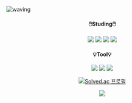 ![waving](https://capsule-render.vercel.app/api?type=waving&height=200&fontAlign=80&fontAlignY=40&color=CCD5DF)


<div align=center>
  
#### 🖱️Studing🖱️

 
</div>

<div align=center>
  <img src="https://img.shields.io/badge/Python-3776AB?style=flat&logo=python&logoColor=white">
  <img src="https://img.shields.io/badge/Java-007396?style=flat&logo=Java&logoColor=white"/>
  <img src="https://img.shields.io/badge/CSS-1572B6?style=flat&logo=css3&logoColor=white">
  <img src="https://img.shields.io/badge/HTML-E34F26?style=flat&logo=html5&logoColor=white">
</div>


<div align=center>
  
#### 💡Tool💡
 
</div>
<div align=center>
  <img src="https://img.shields.io/badge/VS Code-007ACC?style=flat&logo=visualstudiocode&logoColor=white">
  <img src="https://img.shields.io/badge/Eclipse IDE-2C2255?style=flat&logo=eclipseide&logoColor=white">
  <img src="https://img.shields.io/badge/GitHub-181717?style=flat&logo=github&logoColor=white">
  
</div>



<div align=center>
  
[![Solved.ac
프로필](http://mazassumnida.wtf/api/generate_badge?boj=zieunn)](https://solved.ac/zieunn)
  

</div>


<div align=center>
<a href="https://hits.seeyoufarm.com"><img src="https://hits.seeyoufarm.com/api/count/incr/badge.svg?url=https%3A%2F%2Fgithub.com%2Fzieunn&count_bg=%23A8C7EE&title_bg=%23A6A6A8&icon=&icon_color=%23E7E7E7&title=hits&edge_flat=false"/></a>
</div>

<!--
**zieunn/zieunn** is a ✨ _special_ ✨ repository because its `README.md` (this file) appears on your GitHub profile.

Here are some ideas to get you started:

- 🔭 I’m currently working on ...
- 🌱 I’m currently learning ...
- 👯 I’m looking to collaborate on ...
- 🤔 I’m looking for help with ...
- 💬 Ask me about ...
- 📫 How to reach me: ...
- 😄 Pronouns: ...
- ⚡ Fun fact: ...
-->
